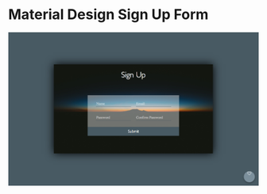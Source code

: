 # Material Design Sign Up Form
![signup](https://github.com/maiahariton/material_design_sign_up_form/blob/master/sign_up.png)

